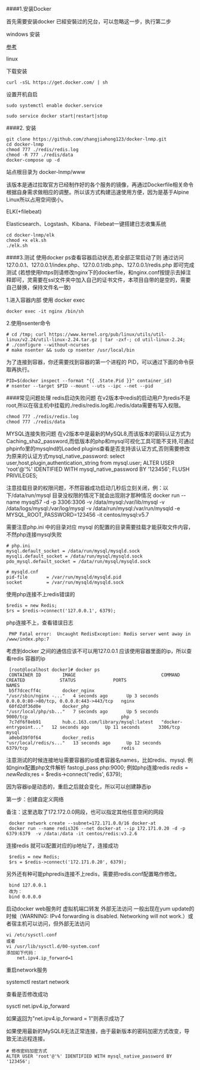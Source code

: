 ####1.安装Docker

首先需要安装docker 已經安裝过的兄台，可以忽略这一步，执行第二步

windows 安装

[参考](https://www.jianshu.com/p/27dc76f855f1)


linux

下载安装
````
curl -sSL https://get.docker.com/ | sh
````
设置开机自启
````
sudo systemctl enable docker.service

sudo service docker start|restart|stop
````

####2. 安装
````
git clone https://github.com/zhangjiahong123/docker-lnmp.git
cd docker-lnmp
chmod 777 ./redis/redis.log
chmod -R 777 ./redis/data
docker-compose up -d
````
站点根目录为 docker-lnmp/www

该版本是通过拉取官方已经制作好的各个服务的镜像，再通过Dockerfile相关命令根据自身需求做相应的调整。所以该方式构建迅速使用方便，因为是基于Alpine Linux所以占用空间很小。

ELK(+filebeat)

Elasticsearch、Logstash、Kibana、Filebeat一键搭建日志收集系统

````
cd docker-lnmp/elk
chmod +x elk.sh
./elk.sh
````

####3.测试
使用docker ps查看容器启动状态,若全部正常启动了则 通过访问127.0.0.1、127.0.0.1/index.php、127.0.0.1/db.php、127.0.0.1/redis.php 即可完成测试 (若想使用https则请修改nginx下的dockerfile，和nginx.conf按提示去掉注释即可，灵需要在ssl文件夹中加入自己的证书文件，本项目自带的是空的，需要自己替换，保持文件名一致)

1.进入容器内部
使用 docker exec
````
docker exec -it nginx /bin/sh
````
2.使用nsenter命令
````
# cd /tmp; curl https://www.kernel.org/pub/linux/utils/util-linux/v2.24/util-linux-2.24.tar.gz | tar -zxf-; cd util-linux-2.24;
# ./configure --without-ncurses
# make nsenter && sudo cp nsenter /usr/local/bin
````
为了连接到容器，你还需要找到容器的第一个进程的 PID，可以通过下面的命令获取再执行。
````
PID=$(docker inspect --format "{{ .State.Pid }}" container_id)
# nsenter --target $PID --mount --uts --ipc --net --pid
````


####常见问题处理
redis启动失败问题 在v2版本中redis的启动用户为redis不是root,所以在宿主机中挂载的./redis/redis.log和./redis/data需要有写入权限。

    chmod 777 ./redis/redis.log
    chmod 777 ./redis/data
    
    
MYSQL连接失败问题 在v2版本中是最新的MySQL8,而该版本的密码认证方式为Caching_sha2_password,而低版本的php和mysql可视化工具可能不支持,可通过phpinfo里的mysqlnd的Loaded plugins查看是否支持该认证方式,否则需要修改为原来的认证方式mysql_native_password: select user,host,plugin,authentication_string from mysql.user; ALTER USER 'root'@'%' IDENTIFIED WITH mysql_native_password BY '123456'; FLUSH PRIVILEGES;

注意挂载目录的权限问题，不然容器成功启动几秒后立刻关闭，例：以下/data/run/mysql 目录没权限的情况下就会出现刚才那种情况 docker run --name mysql57 -d -p 3306:3306 -v /data/mysql:/var/lib/mysql -v /data/logs/mysql:/var/log/mysql -v /data/run/mysql:/var/run/mysqld -e MYSQL_ROOT_PASSWORD=123456 -it centos/mysql:v5.7

需要注意php.ini 中的目录对应 mysql 的配置的目录需要挂载才能获取文件内容，不然php连接mysql失败


  ```
  # php.ini
  mysql.default_socket = /data/run/mysql/mysqld.sock
  mysqli.default_socket = /data/run/mysql/mysqld.sock
  pdo_mysql.default_socket = /data/run/mysql/mysqld.sock
  
  # mysqld.cnf
  pid-file       = /var/run/mysqld/mysqld.pid
  socket         = /var/run/mysqld/mysqld.sock
  
  ```

使用php连接不上redis错误的
 ```
 $redis = new Redis;
 $rs = $redis->connect('127.0.0.1', 6379);
 ```
 
php连接不上，查看错误日志
```
 PHP Fatal error:  Uncaught RedisException: Redis server went away in /www/index.php:7
````
考虑到docker 之间的通信应该不可以用127.0.0.1 应该使用容器里面的ip，所以查看redis 容器的ip

```
 [root@localhost docker]# docker ps
 CONTAINER ID        IMAGE                                COMMAND                  CREATED             STATUS              PORTS                                      NAMES
 b5f7dcecff4c        docker_nginx                         "/usr/sbin/nginx -..."   4 seconds ago       Up 3 seconds        0.0.0.0:80->80/tcp, 0.0.0.0:443->443/tcp   nginx
 60fd2df36d0e        docker_php                           "/usr/local/php/sb..."   7 seconds ago       Up 5 seconds        9000/tcp                                   php
 7c7df6f8eb91        hub.c.163.com/library/mysql:latest   "docker-entrypoint..."   12 seconds ago      Up 11 seconds       3306/tcp                                   mysql
 a0ebd39f0f64        docker_redis                         "usr/local/redis/s..."   13 seconds ago      Up 12 seconds       6379/tcp                                   redis
````
注意测试的时候连接地址需要容器的ip或者容器名names，比如redis、mysql. 例如nginx配置php文件解析 fastcgi_pass php:9000; 例如php连接redis $redis = new Redis;$res = $redis->connect('redis', 6379);

因为容器ip是动态的，重启之后就会变化，所以可以创建静态ip


第一步：创建自定义网络

备注：这里选取了172.172.0.0网段，也可以指定其他任意空闲的网段
```
 docker network create --subnet=172.171.0.0/16 docker-at
 docker run --name redis326 --net docker-at --ip 172.171.0.20 -d -p 6379:6379  -v /data:/data -it centos/redis:v3.2.6
```
连接redis 就可以配置对应的ip地址了，连接成功

```
 $redis = new Redis;
 $rs = $redis->connect('172.171.0.20', 6379);
```

另外还有种可能phpredis连接不上redis，需要把redis.conf配置略作修改。
````
 bind 127.0.0.1
 改为：
 bind 0.0.0.0
````
启动docker web服务时 虚拟机端口转发 外部无法访问 一般出现在yum update的时候（WARNING: IPv4 forwarding is disabled. Networking will not work.）或者宿主机可以访问，但外部无法访问
```
vi /etc/sysctl.conf
或者
vi /usr/lib/sysctl.d/00-system.conf
添加如下代码：
    net.ipv4.ip_forward=1
```

重启network服务

systemctl restart network

查看是否修改成功

sysctl net.ipv4.ip_forward

如果返回为"net.ipv4.ip_forward = 1"则表示成功了

如果使用最新的MySQL8无法正常连接，由于最新版本的密码加密方式改变，导致无法远程连接。
```
# 修改密码加密方式
ALTER USER 'root'@'%' IDENTIFIED WITH mysql_native_password BY '123456';
```